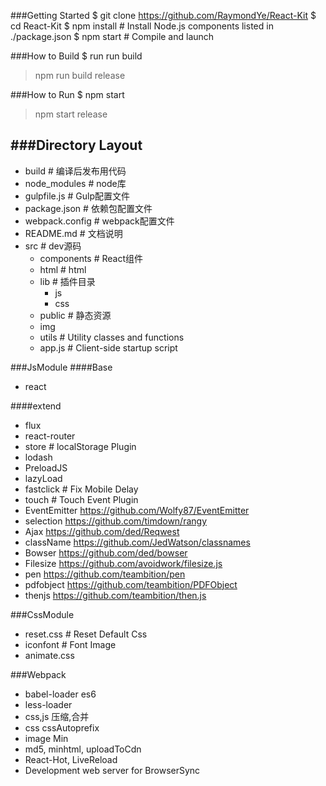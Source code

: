 ###Getting Started
$ git clone https://github.com/RaymondYe/React-Kit
$ cd React-Kit
$ npm install   # Install Node.js components listed in ./package.json
$ npm start     # Compile and launch

###How to Build
$ run run build
> npm run build release

###How to Run
$ npm start
> npm start release

###Directory Layout
---------
- build           # 编译后发布用代码
- node_modules    # node库
- gulpfile.js     # Gulp配置文件
- package.json    # 依赖包配置文件
- webpack.config  # webpack配置文件
- README.md       # 文档说明
- src             # dev源码
  - components    # React组件
  - html          # html
  - lib           # 插件目录
    - js
    - css
  - public        # 静态资源
   - img
  - utils         # Utility classes and functions
  - app.js        # Client-side startup script

###JsModule
####Base
- react

####extend
- flux
- react-router
- store  # localStorage Plugin
- lodash
- PreloadJS
- lazyLoad
- fastclick  # Fix Mobile Delay
- touch  # Touch Event Plugin
- EventEmitter https://github.com/Wolfy87/EventEmitter
- selection  https://github.com/timdown/rangy
- Ajax  https://github.com/ded/Reqwest
- className  https://github.com/JedWatson/classnames
- Bowser https://github.com/ded/bowser
- Filesize https://github.com/avoidwork/filesize.js
- pen https://github.com/teambition/pen
- pdfobject https://github.com/teambition/PDFObject
- thenjs https://github.com/teambition/then.js

###CssModule
- reset.css  # Reset Default Css
- iconfont   # Font Image
- animate.css

###Webpack
- babel-loader es6
- less-loader
- css,js 压缩,合并
- css cssAutoprefix
- image Min
- md5, minhtml, uploadToCdn
- React-Hot, LiveReload
- Development web server for BrowserSync
